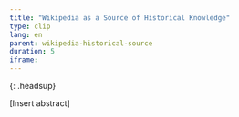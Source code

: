 ```yaml
---
title: "Wikipedia as a Source of Historical Knowledge"
type: clip
lang: en
parent: wikipedia-historical-source
duration: 5
iframe: 
---
```


{: .headsup}

[Insert abstract] 

<!-- more -->